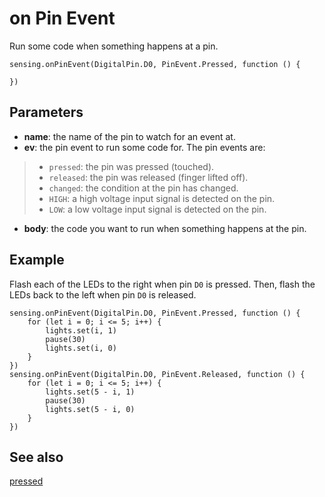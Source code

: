 # on Pin Event

Run some code when something happens at a pin.

```sig
sensing.onPinEvent(DigitalPin.D0, PinEvent.Pressed, function () {
	
})
```

## Parameters

* **name**: the name of the pin to watch for an event at.
* **ev**: the pin event to run some code for. The pin events are:
> * ``pressed``: the pin was pressed (touched).
> * ``released``: the pin was released (finger lifted off).
> * ``changed``: the condition at the pin has changed.
> * ``HIGH``: a high voltage input signal is detected on the pin.
> * ``LOW``: a low voltage input signal is detected on the pin.
* **body**: the code you want to run when something happens at the pin.

## Example

Flash each of the LEDs to the right when pin `D0` is pressed. Then, flash the LEDs back to the left when pin `D0` is released.

```blocks
sensing.onPinEvent(DigitalPin.D0, PinEvent.Pressed, function () {
    for (let i = 0; i <= 5; i++) {
        lights.set(i, 1)
        pause(30)
        lights.set(i, 0)
    }
})
sensing.onPinEvent(DigitalPin.D0, PinEvent.Released, function () {
    for (let i = 0; i <= 5; i++) {
        lights.set(5 - i, 1)
        pause(30)
        lights.set(5 - i, 0)
    }
})
```

## See also

[pressed](/reference/sensing/pressed)